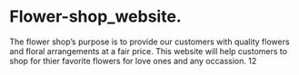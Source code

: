 # Flower-shop_website.
The flower shop’s purpose is to provide our customers with quality flowers and floral arrangements at a fair price.
This website will help customers to shop for thier favorite flowers for love ones and any occassion.
12
